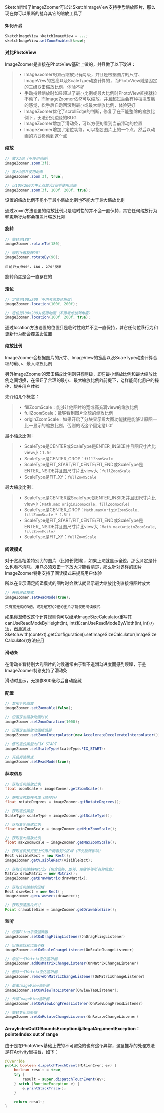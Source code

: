 Sketch新增了ImageZoomer可以让SketchImageView支持手势缩放图片，那么现在你可以果断的抛弃其它的缩放工具了

#### 如何开启

```java
SketchImageView sketchImageView = ...;
sketchImageView.setZoomEnabled(true);
```

#### 对比PhotoView

ImageZoomer是直接在PhotoView基础上做的，并且做了以下改进：
>* ImageZoomer的双击缩放只有两级，并且是根据图片的尺寸、ImageView的宽高以及ScaleType动态计算的，而PhotoView则是固定的三级双击缩放比例，体验不好
>* 手动持续缩放时如果超过了最小比例或最大比例时PhotoView直接就拉不动了，而ImageZoomer依然可以缩放，并且超过后会有种拉橡皮筋的感觉，松手后自动回滚到最小或最大缩放比例，体验更好
>* ImageZoomer优化了scrollEdge的判断，修复了在不能整除的缩放比例下，无法识别边缘的BUG
>* ImageZoomer增加了滑动条，可以方便的看到当前滑动的位置
>* ImageZoomer增加了定位功能，可以指定图片上的一个点，然后以动画的方式移动到这个点

#### 缩放

```java
// 放大3倍（不使用动画）
imageZoomer.zoom(3f);

// 放大3倍并使用动画
imageZoomer.zoom(3f, true);

// 以100x200为中心点放大3倍并使用动画
imageZoomer.zoom(3f, 100f, 200f, true);
```

设置的缩放比例不能小于最小缩放比例也不能大于最大缩放比例

通过zoom方法设置的缩放比例只是临时性的并不会一直保持，其它任何缩放行为和更新行为都会覆盖此缩放比例

#### 旋转

```java
// 旋转到180°
imageZoomer.rotateTo(180);

// 顺时针再旋转90°
imageZoomer.rotateBy(90);
```

`目前只支持90°、180°、270°旋转`

旋转角度是会一直存在的

#### 定位

```java
// 定位到100x200（不用考虑旋转角度）
imageZoomer.location(100f, 200f);

// 定位到100x200并使用动画（不用考虑旋转角度）
imageZoomer.location(100f, 200f, true);
```

通过location方法设置的位置只是临时性的并不会一直保持，其它任何位移行为和更新行为都会覆盖此位置

#### 缩放比例

ImageZoomer会根据图片的尺寸、ImageView的宽高以及ScaleType动态计算合理的最小、最大缩放比例

另外ImageZoomer的双击缩放比例则只有两级，即在最小缩放比例和最大缩放比例之间切换，在保证了合理的最小、最大缩放比例的前提下，这样能简化用户的操作，提升用户体验

先介绍几个概念：
>* fillZoomScale：能够让他图片的宽或高充满view的缩放比例
>* fullZoomScale：能够看到图片全貌的缩放比例
>* originZoomScale：如果开启了分块显示超大图功能就是能够让原图一比一显示的缩放比例，否则的话这个固定是1.0f

最小缩放比例：
>* ScaleType是CENTER或ScaleType是ENTER_INSIDE并且图尺寸片比view小：`1.0f`
>* ScaleType是CENTER_CROP：`fillZoomScale`
>* ScaleType是FIT_START/FIT_CENTE/FIT_END或ScaleType是ENTER_INSIDE并且图尺寸片比view大：`fullZoomScale`
>* ScaleType是FIT_XY：`fullZoomScale`

最大缩放比例：
>* ScaleType是CENTER或ScaleType是ENTER_INSIDE并且图尺寸片比view小：`Math.max(originZoomScale, fillZoomScale)`
>* ScaleType是CENTER_CROP：`Math.max(originZoomScale, fillZoomScale * 1.5f)`
>* ScaleType是FIT_START/FIT_CENTE/FIT_END或ScaleType是ENTER_INSIDE并且图尺寸片比view大：`Math.max(originZoomScale, fillZoomScale)`
>* ScaleType是FIT_XY：`fullZoomScale`

#### 阅读模式

对于宽高相差特别大的图片（比如长微博），如果上来就显示全貌，那么肯定是什么也看不清除，用户必须双击一下放大才能看清楚，那么针对这样的图片ImageZoomer特别支持了阅读模式来提高用户体验

所以在显示满足阅读模式的图片时会默认就显示最大缩放比例直接将图片放大

```java
// 开启阅读模式
imageZoomer.setReadMode(true);
```

`只有宽是高的3倍，或高是宽的2倍的图片才能使用阅读模式`

如果你想修改这个计算规则你可以继承ImageSizeCalculator重写其canUseReadModeByHeight(int, int)和canUseReadModeByWidth(int, int)方法，然后通过Sketch.with(context).getConfiguration().setImageSizeCalculator(ImageSizeCalculator)方法应用

#### 滑动条

在滑动查看特别大的图片的时候通常由于看不道滑动进度而感到烦躁，于是ImageZoomer特别支持了滑动条

滑动时显示，无操作800毫秒后自动隐藏

#### 配置

```java
// 禁用手势缩放
imageZoomer.setZoomable(false);

// 设置双击缩放动画时长
imageZoomer.setZoomDuration(1000);

// 设置双击缩放动画插值器
imageZoomer.setZoomInterpolator(new AccelerateDecelerateInterpolator());

// 修改缩放类型为FIX_START
imageZoomer.setScaleType(ScaleType.FIX_START);

// 开启阅读模式
imageZoomer.setReadMode(true);
```

#### 获取信息

```java
// 获取当前缩放比例
float zoomScale = imageZoomer.getZoomScale();

// 获取当前旋转角度（顺时针）
float rotateDegrees = imageZoomer.getRotateDegrees();

// 获取缩放类型
ScaleType scaleType = imageZoomer.getScaleType();

// 获取最小缩放比例
float minZoomScale = imageZoomer.getMinZoomScale();

// 获取最大缩放比例
float maxZoomScale = imageZoomer.getMaxZoomScale();

// 获取当前预览图上的用户能看到的区域（不受旋转影响）
Rect visibleRect = new Rect();
imageZoomer.getVisibleRect(visibleRect);

// 获取当前绘制Matrix（包含位移、旋转、缩放等等所有的信息）
Matrix drawMatrix = new Matrix();
imageZoomer.getDrawMatrix(drawMatrix);

// 获取当前绘制的区域
Rect drawRect = new Rect();
imageZoomer.getDrawRect(drawRect);

// 获取预览图片尺寸
Point drawableSize = imageZoomer.getDrawableSize();
```

#### 监听

```java
// 设置Fling手势监听器
imageZoomer.setOnDragFlingListener(OnDragFlingListener)

// 设置缩放变化监听器
imageZoomer.setOnScaleChangeListener(OnScaleChangeListener)

// 添加一个Matrix变化监听器
imageZoomer.addOnMatrixChangeListener(OnMatrixChangeListener)

// 删除一个Matrix变化监听器
imageZoomer.removeOnMatrixChangeListener(OnMatrixChangeListener)

// 单击ImageView监听器
imageZoomer.setOnViewTapListener(OnViewTapListener);

// 长按ImageView监听器
imageZoomer.setOnViewLongPressListener(OnViewLongPressListener)

// 旋转变化监听器
imageZoomer.setOnRotateChangeListener(OnRotateChangeListener)
```

#### ArrayIndexOutOfBoundsException与IllegalArgumentException：pointerIndex out of range

由于是在PhotoView基础上做的不可避免的也有这个异常，这里推荐的处理方法是在Activity里拦截，如下：

```java
@Override
public boolean dispatchTouchEvent(MotionEvent ev) {
    boolean result = true;
    try {
        result = super.dispatchTouchEvent(ev);
    } catch (RuntimeException e) {
        e.printStackTrace();
    }

    return result;
}
```
